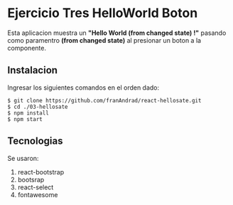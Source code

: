 # Ejercicio Tres HelloWorld Boton

Esta aplicacion muestra un **"Hello World (from changed state) !"** pasando como paramentro **(from changed state)** al presionar un boton a la componente.


## Instalacion 
Ingresar los siguientes comandos en el orden dado:
```
$ git clone https://github.com/franAndrad/react-hellosate.git
$ cd ./03-hellosate
$ npm install
$ npm start
```
## Tecnologias
Se usaron:
1. react-bootstrap
2. bootsrap
3. react-select
4. fontawesome
